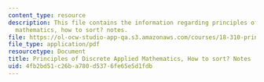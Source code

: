 ```yaml
---
content_type: resource
description: This file contains the information regarding principles of discrete applied
  mathematics, how to sort? notes.
file: https://ol-ocw-studio-app-qa.s3.amazonaws.com/courses/18-310-principles-of-discrete-applied-mathematics-fall-2013/4fb2bd51c26ba780d5376fe65e5d1fdb_MIT18_310F13_Ch10.pdf
file_type: application/pdf
resourcetype: Document
title: Principles of Discrete Applied Mathematics, How to sort? Notes
uid: 4fb2bd51-c26b-a780-d537-6fe65e5d1fdb
---
```

